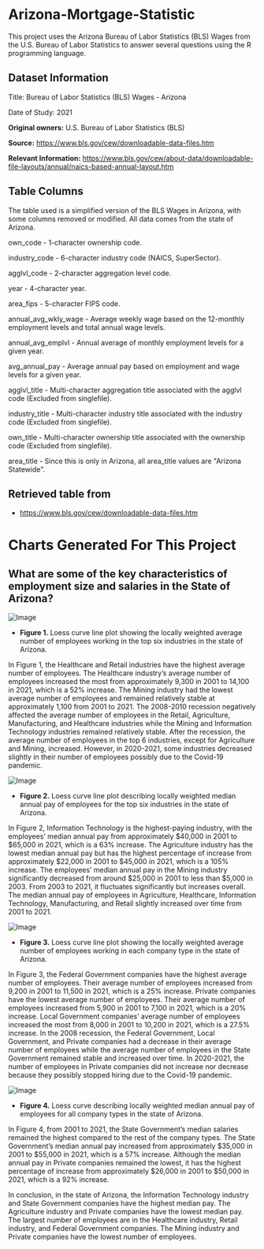 # Arizona-Mortgage-Statistic
This project uses the Arizona Bureau of Labor Statistics (BLS) Wages from the U.S. Bureau of Labor Statistics to answer several questions using the R programming language.

## Dataset Information

Title: Bureau of Labor Statistics (BLS) Wages - Arizona

Date of Study: 2021

**Original owners:** U.S. Bureau of Labor Statistics (BLS)

**Source:** https://www.bls.gov/cew/downloadable-data-files.htm

**Relevant Information:** https://www.bls.gov/cew/about-data/downloadable-file-layouts/annual/naics-based-annual-layout.htm

## Table Columns
The table used is a simplified version of the BLS Wages in Arizona, with some columns removed or modified. All data comes from the state of Arizona.

own_code - 1-character ownership code.

industry_code - 6-character industry code (NAICS, SuperSector).

agglvl_code - 2-character aggregation level code.

year - 4-character year.

area_fips - 5-character FIPS code.

annual_avg_wkly_wage - Average weekly wage based on the 12-monthly employment levels and total annual wage levels.

annual_avg_emplvl - Annual average of monthly employment levels for a given year.

avg_annual_pay - Average annual pay based on employment and wage levels for a given year.

agglvl_title - Multi-character aggregation title associated with the agglvl code (Excluded from singlefile).

industry_title - Multi-character industry title associated with the industry code (Excluded from singlefile).

own_title - Multi-character ownership title associated with the ownership code (Excluded from singlefile).

area_title - Since this is only in Arizona, all area_title values are "Arizona Statewide".

## Retrieved table from
- https://www.bls.gov/cew/downloadable-data-files.htm

# Charts Generated For This Project
## What are some of the key characteristics of employment size and salaries in the State of Arizona?
![Image](https://github.com/SMarbella/Arizona-Mortgage-Statistic/blob/main/Images/mean_employees_industries.png)
- **Figure 1.** Loess curve line plot showing the locally weighted average number of employees working in the top six industries in the state of Arizona.

In Figure 1, the Healthcare and Retail industries have the highest average number of employees. The Healthcare industry’s average number of employees increased the most from approximately 9,300 in 2001 to 14,100 in 2021, which is a 52% increase. The Mining industry had the lowest average number of employees and remained relatively stable at approximately 1,100 from 2001 to 2021. The 2008-2010 recession negatively affected the average number of employees in the Retail, Agriculture, Manufacturing, and Healthcare industries while the Mining and Information Technology industries remained relatively stable. After the recession, the average number of employees in the top 6 industries, except for Agriculture and Mining, increased. However, in 2020-2021, some industries decreased slightly in their number of employees possibly due to the Covid-19 pandemic.

![Image](https://github.com/SMarbella/Arizona-Mortgage-Statistic/blob/main/Images/median_pays_industries.png)
- **Figure 2.** Loess curve line plot describing locally weighted median annual pay of employees for the top six industries in the state of Arizona.

In Figure 2, Information Technology is the highest-paying industry, with the employees’ median annual pay from approximately $40,000 in 2001 to $65,000 in 2021, which is a 63% increase. The Agriculture industry has the lowest median annual pay but has the highest percentage of increase from approximately $22,000 in 2001 to $45,000 in 2021, which is a 105% increase. The employees’ median annual pay in the Mining industry significantly decreased from around $25,000 in 2001 to less than $5,000 in 2003. From 2003 to 2021, it fluctuates significantly but increases overall. The median annual pay of employees in Agriculture, Healthcare, Information Technology, Manufacturing, and Retail slightly increased over time from 2001 to 2021.

![Image](https://github.com/SMarbella/Arizona-Mortgage-Statistic/blob/main/Images/mean_employees_company_types.png)
- **Figure 3.** Loess curve line plot showing the locally weighted average number of employees working in each company type in the state of Arizona.

In Figure 3, the Federal Government companies have the highest average number of employees. Their average number of employees increased from 9,200 in 2001 to 11,500 in 2021, which is a 25% increase. Private companies have the lowest average number of employees. Their average number of employees increased from 5,900 in 2001 to 7,100 in 2021, which is a 20% increase. Local Government companies’ average number of employees increased the most from 8,000 in 2001 to 10,200 in 2021, which is a 27.5% increase. In the 2008 recession, the Federal Government, Local Government, and Private companies had a decrease in their average number of employees while the average number of employees in the State Government remained stable and increased over time. In 2020-2021, the number of employees in Private companies did not increase nor decrease because they possibly stopped hiring due to the Covid-19 pandemic.

![Image](https://github.com/SMarbella/Arizona-Mortgage-Statistic/blob/main/Images/median_pays_company_types.png)
- **Figure 4.** Loess curve describing locally weighted median annual pay of employees for all company types in the state of Arizona.

In Figure 4, from 2001 to 2021, the State Government’s median salaries remained the highest compared to the rest of the company types. The State Government’s median annual pay increased from approximately $35,000 in 2001 to $55,000 in 2021, which is a 57% increase. Although the median annual pay in Private companies remained the lowest, it has the highest percentage of increase from approximately $26,000 in 2001 to $50,000 in 2021, which is a 92% increase.

In conclusion, in the state of Arizona, the Information Technology industry and State Government companies have the highest median pay. The Agriculture industry and Private companies have the lowest median pay. The largest number of employees are in the Healthcare industry, Retail industry, and Federal Government companies. The Mining industry and Private companies have the lowest number of employees.
